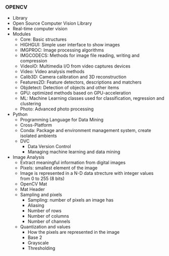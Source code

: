 ### OPENCV 

- Library
- Open Source Computer Vision Library
- Real-time computer vision
- Modules
    - Core: Basic structures
    - HIGHGUI: Simple user interface to show images
    - IMGPROC: Image processing algorithms
    - IMGCODECS: Methods for image file reading, writing and compression
    - VideoIO: Multimedia I/O from video captures devices
    - Video: Video analysis methods
    - Calib3D: Camera calibration and 3D reconstruction
    - Features2D: Feature detectors, descriptions and matchers
    - Objdetect: Detection of objects and other items
    - GPU: optimized methods based on GPU-acceleration
    - ML: Machine Learning classes used for classification, regression and clustering
    - Photo: Advanced photo processing
- Python
    - Programming Language for Data Mining
    - Cross-Platform
    - Conda: Package and environment management system, create isolated ambients
    - DVC
        - Data Version Control
        - Managing machine learning and data mining
- Image Analysis
    - Extract meaningful information from digital images
    - Pixels: smallest element of the image 
    - Image is represented in a N-D data strecture with integer values from 0 to 255 (8 bits)
    - OpenCV Mat
    - Mat Header
    - Sampling and pixels
        - Sampling: number of pixels an image has
        - Aliasing
        - Number of rows
        - Number of columns 
        - Number of channels
    - Quantization and values
        - How the pixels are represented in the image
        - Base 2
        - Grayscale
        - Thresholding
